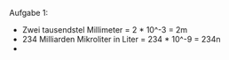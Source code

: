 Aufgabe 1:
 - Zwei tausendstel Millimeter = 2 * 10^-3 = 2m
 - 234 Milliarden Mikroliter in Liter = 234 * 10^-9 = 234n
 - 